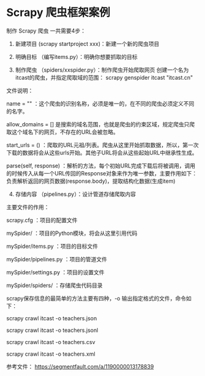 # Scrapy 爬虫框架案例

制作 Scrapy 爬虫 一共需要4步：
1. 新建项目 (scrapy startproject xxx)：新建一个新的爬虫项目

2. 明确目标 （编写items.py）：明确你想要抓取的目标

3. 制作爬虫 （spiders/xxspider.py）：制作爬虫开始爬取网页
创建一个名为itcast的爬虫，并指定爬取域的范围：
scrapy genspider itcast "itcast.cn"

文件说明：

name = "" ：这个爬虫的识别名称，必须是唯一的，在不同的爬虫必须定义不同的名字。

allow_domains = [] 是搜索的域名范围，也就是爬虫的约束区域，规定爬虫只爬取这个域名下的网页，不存在的URL会被忽略。

start_urls = () ：爬取的URL元祖/列表。爬虫从这里开始抓取数据，所以，第一次下载的数据将会从这些urls开始。其他子URL将会从这些起始URL中继承性生成。

parse(self, response) ：解析的方法，每个初始URL完成下载后将被调用，调用的时候传入从每一个URL传回的Response对象来作为唯一参数，主要作用如下：
负责解析返回的网页数据(response.body)，提取结构化数据(生成item)

4. 存储内容 （pipelines.py）：设计管道存储爬取内容

主要文件的作用：

scrapy.cfg ：项目的配置文件

mySpider/ ：项目的Python模块，将会从这里引用代码

mySpider/items.py ：项目的目标文件

mySpider/pipelines.py ：项目的管道文件

mySpider/settings.py ：项目的设置文件

mySpider/spiders/ ：存储爬虫代码目录

scrapy保存信息的最简单的方法主要有四种，-o 输出指定格式的文件，命令如下：

scrapy crawl itcast -o teachers.json

scrapy crawl itcast -o teachers.jsonl

scrapy crawl itcast -o teachers.csv

scrapy crawl itcast -o teachers.xml

参考文件：
https://segmentfault.com/a/1190000013178839
